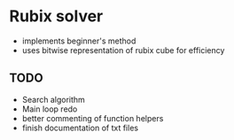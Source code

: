 # Rubix solver 

- implements beginner's method 
- uses bitwise representation of rubix cube for efficiency


## TODO
- Search algorithm
- Main loop redo
- better commenting of function helpers
- finish documentation of txt files